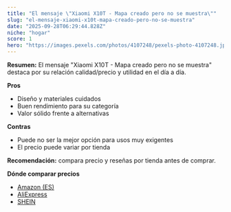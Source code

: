 ```yaml
---
title: "El mensaje \"Xiaomi X10T - Mapa creado pero no se muestra\""
slug: "el-mensaje-xiaomi-x10t-mapa-creado-pero-no-se-muestra"
date: "2025-09-28T06:29:44.828Z"
niche: "hogar"
score: 1
hero: "https://images.pexels.com/photos/4107248/pexels-photo-4107248.jpeg?auto=compress&cs=tinysrgb&fit=crop&h=627&w=1200&auto=compress&cs=tinysrgb&w=1200&h=675&fit=crop"
---
```


**Resumen:** El mensaje "Xiaomi X10T - Mapa creado pero no se muestra" destaca por su relación calidad/precio y utilidad en el día a día.

**Pros**
- Diseño y materiales cuidados
- Buen rendimiento para su categoría
- Valor sólido frente a alternativas

**Contras**
- Puede no ser la mejor opción para usos muy exigentes
- El precio puede variar por tienda

**Recomendación:** compara precio y reseñas por tienda antes de comprar.

**Dónde comparar precios**
- [Amazon (ES)](https://www.amazon.es/s?k=El%20mensaje%20%22Xiaomi%20X10T%20-%20Mapa%20creado%20pero%20no%20se%20muestra%22&tag=teknovashop25-21)
- [AliExpress](https://www.aliexpress.com/wholesale?SearchText=El%20mensaje%20%22Xiaomi%20X10T%20-%20Mapa%20creado%20pero%20no%20se%20muestra%22)
- [SHEIN](https://www.shein.com/pdsearch/El%20mensaje%20%22Xiaomi%20X10T%20-%20Mapa%20creado%20pero%20no%20se%20muestra%22)